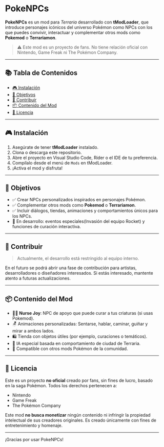 # PokeNPCs

**PokeNPCs** es un mod para *Terraria* desarrollado con **tModLoader**, que introduce personajes icónicos del universo Pokémon como NPCs con los que puedes convivir, interactuar y complementar otros mods como **Pokemod** o **Terrariamon**.

> ⚠️ Este mod es un proyecto de fans. No tiene relación oficial con Nintendo, Game Freak ni The Pokémon Company.

---

## 📚 Tabla de Contenidos

- [🎮 Instalación](#-instalación)
- [🎯 Objetivos](#-objetivos)
- [🤝 Contribuir](#-contribuir)
- [📦 Contenido del Mod](#-contenido-del-mod)
- [📄 Licencia](#-licencia)

---

## 🎮 Instalación

1. Asegúrate de tener **tModLoader** instalado.
2. Clona o descarga este repositorio.
3. Abre el proyecto en Visual Studio Code, Rider o el IDE de tu preferencia.
4. Compílalo desde el menú de `Mods` en tModLoader.
5. ¡Activa el mod y disfruta!

---

## 🎯 Objetivos

- ✅ Crear NPCs personalizados inspirados en personajes Pokémon.
- ✅ Complementar otros mods como **Pokemod** o **Terrariamon**.
- ✅ Incluir diálogos, tiendas, animaciones y comportamientos únicos para los NPCs.
- 🚧 En desarrollo: eventos especiales(Invasión del equipo Rocket) y funciones de curación interactiva.

---

## 🤝 Contribuir

> Actualmente, el desarrollo está restringido al equipo interno.

En el futuro se podrá abrir una fase de contribución para artistas, desarrolladores o diseñadores interesados. Si estás interesado, mantente atento a futuras actualizaciones.

---

## 📦 Contenido del Mod

- 👩‍⚕️ **Nurse Joy**: NPC de apoyo que puede curar a tus criaturas (si usas Pokemod).
- 🪑 Animaciones personalizadas: Sentarse, hablar, caminar, guiñar y mirar a ambos lados.
- 🛍️ Tienda con objetos útiles (por ejemplo, curaciones o temáticos).
- 🧠 IA especial basada en comportamiento de ciudad de Terraria.
- 🔄 Compatible con otros mods Pokémon de la comunidad.

---

## 📄 Licencia

Este es un proyecto **no oficial** creado por fans, sin fines de lucro, basado en la saga Pokémon. Todos los derechos pertenecen a:

- Nintendo
- Game Freak
- The Pokémon Company

Este mod **no busca monetizar** ningún contenido ni infringir la propiedad intelectual de sus creadores originales. Es creado únicamente con fines de entretenimiento y homenaje.

---

¡Gracias por usar PokeNPCs!  